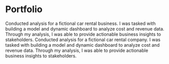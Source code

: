 # Portfolio
Conducted analysis for a fictional car rental business. I was tasked with building a model and dynamic dashboard to analyze cost and revenue data. Through my analysis, I was able to provide actionable business insights to stakeholders.
Conducted analysis for a fictional car rental company. I was tasked with building a model and dynamic dashboard to analyze cost and revenue data. Through my analysis, I was able to provide actionable business insights to stakeholders.

